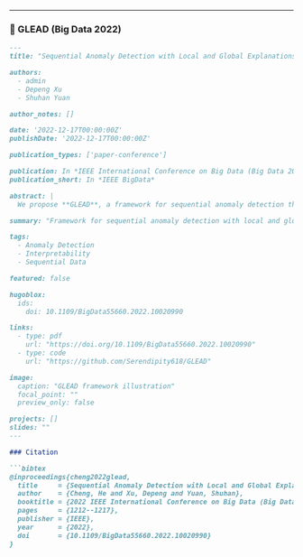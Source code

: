 
---

### 📄 GLEAD (Big Data 2022)
```markdown
---
title: "Sequential Anomaly Detection with Local and Global Explanations (GLEAD)"

authors:
  - admin
  - Depeng Xu
  - Shuhan Yuan

author_notes: []

date: '2022-12-17T00:00:00Z'
publishDate: '2022-12-17T00:00:00Z'

publication_types: ['paper-conference']

publication: In *IEEE International Conference on Big Data (Big Data 2022)*
publication_short: In *IEEE BigData*

abstract: |
  We propose **GLEAD**, a framework for sequential anomaly detection that provides both local explanations (highlighting anomalous subsequences) and global explanations (capturing dataset-wide patterns). This dual perspective improves transparency for practitioners while maintaining strong detection performance.

summary: "Framework for sequential anomaly detection with local and global explanations."

tags:
  - Anomaly Detection
  - Interpretability
  - Sequential Data

featured: false

hugoblox:
  ids:
    doi: 10.1109/BigData55660.2022.10020990

links:
  - type: pdf
    url: "https://doi.org/10.1109/BigData55660.2022.10020990"
  - type: code
    url: "https://github.com/Serendipity618/GLEAD"

image:
  caption: "GLEAD framework illustration"
  focal_point: ""
  preview_only: false

projects: []
slides: ""
---

### Citation

```bibtex
@inproceedings{cheng2022glead,
  title     = {Sequential Anomaly Detection with Local and Global Explanations},
  author    = {Cheng, He and Xu, Depeng and Yuan, Shuhan},
  booktitle = {2022 IEEE International Conference on Big Data (Big Data)},
  pages     = {1212--1217},
  publisher = {IEEE},
  year      = {2022},
  doi       = {10.1109/BigData55660.2022.10020990}
}
